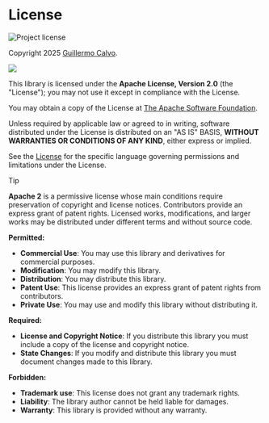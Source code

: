 
# License

![Project license][BADGE_LICENSE]

Copyright 2025 [Guillermo Calvo][AUTHOR].

[![][GUILLERMO_IMAGE]][GUILLERMO]

This library is licensed under the **Apache License, Version 2.0** (the "License"); you may not use it except in
compliance with the License.

You may obtain a copy of the License at [The Apache Software Foundation][APACHE2_LICENSE].

Unless required by applicable law or agreed to in writing, software distributed under the License is distributed on an
"AS IS" BASIS, **WITHOUT WARRANTIES OR CONDITIONS OF ANY KIND**, either express or implied.

See the [License][APACHE2_LICENSE] for the specific language governing permissions and limitations under the License.

> [!TIP]
> **Apache 2** is a permissive license whose main conditions require preservation of copyright and license notices.
> Contributors provide an express grant of patent rights. Licensed works, modifications, and larger works may be
> distributed under different terms and without source code.

**Permitted:**

- **Commercial Use**: You may use this library and derivatives for commercial purposes.
- **Modification**: You may modify this library.
- **Distribution**: You may distribute this library.
- **Patent Use**: This license provides an express grant of patent rights from contributors.
- **Private Use**: You may use and modify this library without distributing it.

**Required:**

- **License and Copyright Notice**: If you distribute this library you must include a copy of the license and copyright
  notice.
- **State Changes**: If you modify and distribute this library you must document changes made to this library.

**Forbidden:**

- **Trademark use**: This license does not grant any trademark rights.
- **Liability**: The library author cannot be held liable for damages.
- **Warranty**: This library is provided without any warranty.


[APACHE2_LICENSE]:              https://www.apache.org/licenses/LICENSE-2.0
[AUTHOR]:                       https://github.com/guillermocalvo/
[BADGE_LICENSE]:                https://img.shields.io/github/license/guillermocalvo/resultlib
[GUILLERMO]:                    https://guillermo.dev/
[GUILLERMO_IMAGE]:              https://guillermo.dev/assets/images/thumb.png
